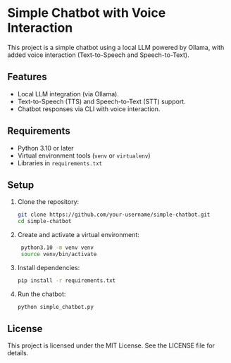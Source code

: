 # Simple Chatbot with Voice Interaction

This project is a simple chatbot using a local LLM powered by Ollama, with added voice interaction (Text-to-Speech and Speech-to-Text).

## Features
- Local LLM integration (via Ollama).
- Text-to-Speech (TTS) and Speech-to-Text (STT) support.
- Chatbot responses via CLI with voice interaction.

## Requirements
- Python 3.10 or later
- Virtual environment tools (`venv` or `virtualenv`)
- Libraries in `requirements.txt`

## Setup
1. Clone the repository:
   ```bash
   git clone https://github.com/your-username/simple-chatbot.git
   cd simple-chatbot
2. Create and activate a virtual environment:
   ```bash
    python3.10 -m venv venv
    source venv/bin/activate
3. Install dependencies:
   ```bash
   pip install -r requirements.txt
4. Run the chatbot:
   ```bash
   python simple_chatbot.py
## License
This project is licensed under the MIT License. See the LICENSE file for details.
